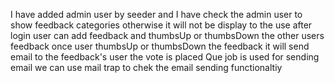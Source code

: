 I have added admin user by seeder and I have check the admin user to show feedback categories otherwise it will not be display to the use
after login user can add feedback and thumbsUp or thumbsDown the other users feedback
once user thumbsUp or thumbsDown the feedback it will send email to the feedback's user the vote is placed
Que job is used for sending email 
we can use mail trap to chek the email sending functionaltiy
